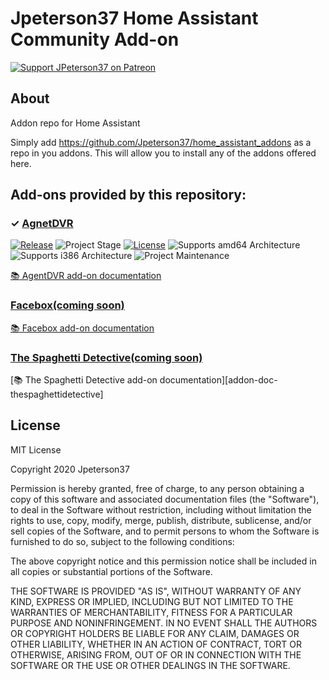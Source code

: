 # Jpeterson37 Home Assistant Community Add-on

[![Support JPeterson37 on Patreon][patreon-shield]][patreon]

## About

Addon repo for Home Assistant

Simply add https://github.com/Jpeterson37/home_assistant_addons as a repo in you addons. This will allow you to install any of the addons offered here.

## Add-ons provided by this repository:
### &#10003; [AgnetDVR][addon-agetdvr]
[![Release][release-shield]][release] ![Project Stage][project-stage-shield] [![License][license-shield]](LICENSE.md)
![Supports amd64 Architecture][amd64-shield]
![Supports i386 Architecture][i386-shield]
![Project Maintenance][maintenance-shield]

[:books: AgentDVR add-on documentation][addon-doc-agentdvr]

###  [Facebox(coming soon)][addon-facebox]

[:books: Facebox add-on documentation][addon-doc-facebox]

###  [The Spaghetti Detective(coming soon)][addon-thespaghettidetective]

[:books: The Spaghetti Detective add-on documentation][addon-doc-thespaghettidetective]

## License

MIT License

Copyright 2020 Jpeterson37

Permission is hereby granted, free of charge, to any person obtaining a copy of this software and associated documentation files (the "Software"), to deal in the Software without restriction, including without limitation the rights to use, copy, modify, merge, publish, distribute, sublicense, and/or sell copies of the Software, and to permit persons to whom the Software is furnished to do so, subject to the following conditions:

The above copyright notice and this permission notice shall be included in all copies or substantial portions of the Software.

THE SOFTWARE IS PROVIDED "AS IS", WITHOUT WARRANTY OF ANY KIND, EXPRESS OR IMPLIED, INCLUDING BUT NOT LIMITED TO THE WARRANTIES OF MERCHANTABILITY, FITNESS FOR A PARTICULAR PURPOSE AND NONINFRINGEMENT. IN NO EVENT SHALL THE AUTHORS OR COPYRIGHT HOLDERS BE LIABLE FOR ANY CLAIM, DAMAGES OR OTHER LIABILITY, WHETHER IN AN ACTION OF CONTRACT, TORT OR OTHERWISE, ARISING FROM, OUT OF OR IN CONNECTION WITH THE SOFTWARE OR THE USE OR OTHER DEALINGS IN THE SOFTWARE.

[discord-shield]: https://img.shields.io/discord/478094546522079232.svg
[discord]: https://discord.me/hassioaddons
[maintenance-shield]: https://img.shields.io/maintenance/yes/2020.svg
[patreon-shield]: https://jpeterson37.github.io/patreon/patreon.png
[patreon]: https://www.patreon.com/jptekservices
[project-stage-shield]: https://img.shields.io/badge/project%20stage-experimental-yellow.svg
[release-shield]: https://img.shields.io/badge/version-v0.01.0-blue.svg
[release]: https://github.com/jpeterson37/addon-agentdvr/tree/v0.1.0
[screenshot]: https://raw.githubusercontent.com/jpeterson37/addon-agentdvr/dev/images/screenshot.png
[ispyurl]: https://www.ispyconnect.com/
[amd64-shield]: https://img.shields.io/badge/amd64-yes-green.svg
[i386-shield]: https://img.shields.io/badge/i386-yes-green.svg
[license-shield]: https://img.shields.io/github/license/hassio-addons/addon-example.svg
[addon-doc-agentdvr]: https://github.com/Jpeterson37/home_assistant_addons/tree/master/agentdvr/README.md
[addon-agetdvr]: https://github.com/Jpeterson37/home_assistant_addons/tree/master/agentdvr
[addon-facebox]: https://github.com/Jpeterson37/home_assistant_addons/tree/master/facebox
[addon-doc-facebox]: https://github.com/Jpeterson37/home_assistant_addons/tree/master/facebox/README.md
[addon-thespaghettidetective]: https://github.com/Jpeterson37/home_assistant_addons/tree/master/thespaghettidetective
[addon-thespaghettidetective]: https://github.com/Jpeterson37/home_assistant_addons/tree/master/thespaghettidetective/README.md

